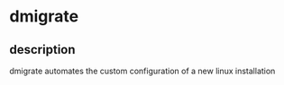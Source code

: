 # dmigrate

## description

dmigrate automates the custom configuration of a new linux installation
